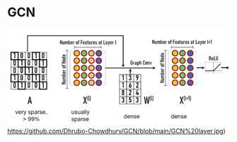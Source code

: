 # GCN
![alt text](https://github.com/Dhrubo-Chowdhury/GCN/blob/main/GCN%20layer.jpg)https://github.com/Dhrubo-Chowdhury/GCN/blob/main/GCN%20layer.jpg)
